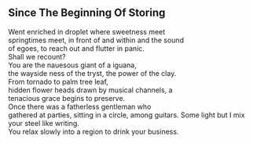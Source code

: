 Since The Beginning Of Storing
------------------------------
Went enriched in droplet where sweetness meet  
springtimes meet, in front of and within and the sound  
of egoes, to reach out and flutter in panic.  
Shall we recount?  
You are the nauesous giant of a iguana,  
the wayside ness of the tryst, the power of the clay.  
From tornado to palm tree leaf,  
hidden flower heads drawn by musical channels, a  
tenacious grace begins to preserve.  
Once there was a fatherless gentleman who  
gathered at parties, sitting in a circle, among guitars. Some light but I mix your steel like writing.  
You relax slowly into a region to drink your business.  

